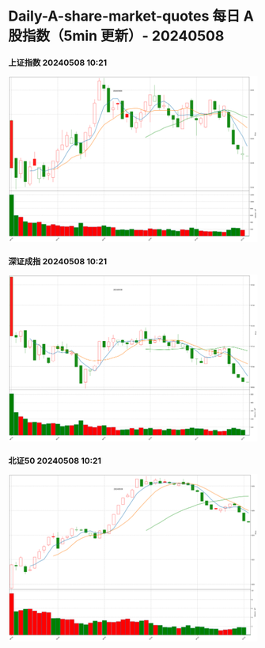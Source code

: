 
# Daily-A-share-market-quotes 每日 A 股指数（5min 更新）- 20240508

### 上证指数 20240508 10:21
![](./fig/2024/5/20240508-sh000001.png)

### 深证成指 20240508 10:21
![](./fig/2024/5/20240508-sz399001.png)

### 北证50 20240508 10:21
![](./fig/2024/5/20240508-bj899050.png)
